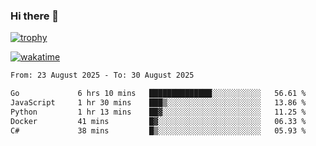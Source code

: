 ### Hi there 👋

[![trophy](https://github-profile-trophy.vercel.app/?username=cxnky&theme=dracula)](https://github.com/ryo-ma/github-profile-trophy)

[![wakatime](https://wakatime.com/badge/user/1c39c599-5497-41b9-a5be-2c4676e7fd23.svg)](https://wakatime.com/@1c39c599-5497-41b9-a5be-2c4676e7fd23)
<!--START_SECTION:waka-->

```txt
From: 23 August 2025 - To: 30 August 2025

Go             6 hrs 10 mins   ██████████████░░░░░░░░░░░   56.61 %
JavaScript     1 hr 30 mins    ███▒░░░░░░░░░░░░░░░░░░░░░   13.86 %
Python         1 hr 13 mins    ██▓░░░░░░░░░░░░░░░░░░░░░░   11.25 %
Docker         41 mins         █▓░░░░░░░░░░░░░░░░░░░░░░░   06.33 %
C#             38 mins         █▒░░░░░░░░░░░░░░░░░░░░░░░   05.93 %
```

<!--END_SECTION:waka-->
